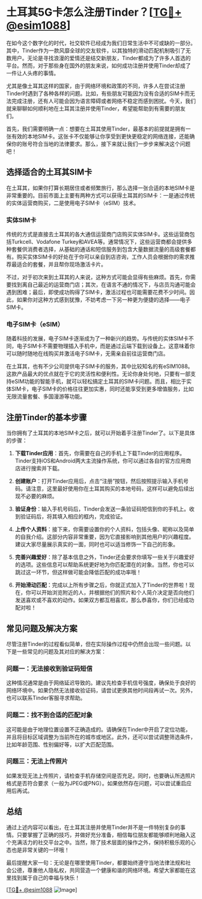 # 土耳其5G卡怎么注册Tinder？[[TG💪+ @esim1088](https://t.me/s/esim1088)]

在如今这个数字化的时代，社交软件已经成为我们日常生活中不可或缺的一部分。其中，Tinder作为一款风靡全球的交友软件，以其独特的滑动匹配机制吸引了无数用户。无论是寻找浪漫的爱情还是结交新朋友，Tinder都成为了许多人首选的平台。然而，对于那些身在国外的朋友来说，如何成功注册并使用Tinder却成了一件让人头疼的事情。

尤其是像土耳其这样的国家，由于网络环境和政策的不同，许多人在尝试注册Tinder时遇到了各种各样的问题。比如，有些朋友可能因为没有合适的SIM卡而无法完成注册，还有人可能会因为语言障碍或者网络不稳定而感到困扰。今天，我们就来聊聊如何顺利地在土耳其注册并使用Tinder，希望能帮助到有需要的朋友们。

首先，我们需要明确一点：想要在土耳其使用Tinder，最基本的前提就是拥有一张有效的本地SIM卡。这张卡不仅能够让你享受到更快更稳定的网络连接，还能确保你的账号符合当地的法律要求。那么，接下来就让我们一步步来解决这个问题吧！

## 选择适合的土耳其SIM卡

在土耳其，如果你打算长期居住或者频繁旅行，那么选择一张合适的本地SIM卡是非常重要的。目前市面上主要有两种方式可以获得土耳其的SIM卡：一是通过传统的实体运营商购买，二是使用电子SIM卡（eSIM）技术。

### 实体SIM卡

传统的方式是直接去土耳其的各大通信运营商门店购买实体SIM卡。这些运营商包括Turkcell、Vodafone Turkey和AVEA等。通常情况下，这些运营商都会提供多种套餐供消费者选择，从基础的通话和短信服务到包含大量数据流量的高级套餐都有。购买实体SIM卡的好处在于你可以亲自到店咨询，工作人员会根据你的需求推荐最适合的套餐，并且帮你现场激活卡片。

不过，对于初次来到土耳其的人来说，这种方式可能会显得有些麻烦。首先，你需要找到离自己最近的运营商门店；其次，在语言不通的情况下，与店员沟通可能会遇到困难；最后，即使成功购得了SIM卡，激活过程也可能需要花费不少时间。因此，如果你对这种方式感到犹豫，不妨考虑一下另一种更为便捷的选择——电子SIM卡。

### 电子SIM卡（eSIM）

随着科技的发展，电子SIM卡逐渐成为了一种新兴的趋势。与传统的实体SIM卡不同，电子SIM卡不需要物理插入手机中，而是通过云端下载到设备上。这意味着你可以随时随地在线购买并激活电子SIM卡，无需亲自前往运营商门店。

在土耳其，也有不少公司提供电子SIM卡的服务，其中比较知名的有eSIM1088。这款产品最大的优点就在于它的灵活性和便利性。无论你身处何地，只要有一部支持eSIM功能的智能手机，就可以轻松搞定土耳其的SIM卡问题。而且，相比于实体SIM卡，电子SIM卡的价格往往更加实惠，同时还能享受到更多增值服务，比如无限流量套餐、多国漫游等功能。

## 注册Tinder的基本步骤

当你拥有了土耳其的本地SIM卡之后，就可以开始着手注册Tinder了。以下是具体的步骤：

1. **下载Tinder应用**：首先，你需要在自己的手机上下载Tinder的应用程序。Tinder支持iOS和Android两大主流操作系统，你可以通过各自的官方应用商店进行搜索并下载。

2. **创建账户**：打开Tinder应用后，点击“注册”按钮，然后按照提示输入手机号码。请注意，这里最好使用你在土耳其购买的本地号码，这样可以避免后续出现不必要的麻烦。

3. **验证身份**：输入手机号码后，Tinder会发送一条验证码短信到你的手机上。收到验证码后，将其填入相应的框内，完成验证。

4. **上传个人资料**：接下来，你需要设置你的个人资料，包括头像、昵称以及简单的自我介绍。这部分内容非常重要，因为它直接影响到其他用户的兴趣程度。建议大家尽量展示真实的一面，同时也可以适当修饰一下自己的形象。

5. **完善兴趣爱好**：除了基本信息之外，Tinder还会要求你填写一些关于兴趣爱好的选项。这些信息可以帮助系统更好地为你匹配潜在的对象。当然，你也可以跳过这一环节，但这样做可能会降低匹配的成功率哦！

6. **开始滑动匹配**：完成以上所有步骤之后，你就正式加入了Tinder的世界啦！现在，你可以开始浏览附近的人，并根据他们的照片和个人简介决定是否向他们发送喜欢或不喜欢的动作。如果双方都互相喜欢，那么恭喜你，你们已经成功配对啦！

## 常见问题及解决方案

尽管注册Tinder的过程看似简单，但在实际操作过程中仍然会出现一些问题。以下是一些常见的问题及其对应的解决方案：

### 问题一：无法接收到验证码短信

这种情况通常是由于网络延迟导致的。建议先检查手机信号强度，确保处于良好的网络环境中。如果仍然无法接收验证码，请尝试更换其他时间段再试一次。另外，也可以联系Tinder客服寻求帮助。

### 问题二：找不到合适的匹配对象

这可能是由于地理位置设置不正确造成的。请确保在Tinder中开启了定位功能，并且将目标区域调整为当前所在的城市或地区。此外，还可以尝试调整筛选条件，比如年龄范围、性别偏好等，以扩大匹配范围。

### 问题三：无法上传照片

如果发现无法上传照片，请检查手机存储空间是否充足。同时，也要确认所选照片格式是否符合要求（一般为JPEG或PNG）。如果依然存在问题，可以尝试重启应用后再试。

## 总结

通过上述内容可以看出，在土耳其注册并使用Tinder并不是一件特别复杂的事情。只要掌握了正确的技巧，并做好充分准备，相信每位朋友都能够顺利地融入这个充满活力的社交平台之中。当然，除了技术层面的操作之外，保持积极乐观的心态也是非常关键的一环哦！

最后提醒大家一句：无论是在哪里使用Tinder，都要始终遵守当地法律法规和社会公德，尊重他人隐私权，共同营造一个健康和谐的网络环境。希望大家都能在这里找到属于自己的幸福与快乐！

[[TG💪+ @esim1088](https://t.me/s/esim1088) ![Image](https://i.postimg.cc/4NQfJmqS/Snipaste-2025-05-13-00-14-12.png)]
